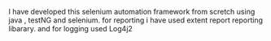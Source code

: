 I have developed this selenium automation framework from scretch using java , testNG and selenium.
for reporting i have used extent report reporting libarary.
and for logging used Log4j2
